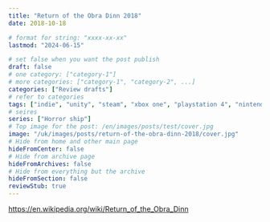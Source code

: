 ```yaml
---
title: "Return of the Obra Dinn 2018"
date: 2018-10-18

# format for string: "xxxx-xx-xx"
lastmod: "2024-06-15"

# set false when you want the post publish
draft: false
# one category: ["category-1"]
# more categories: ["category-1", "category-2", ...]
categories: ["Review drafts"]
# refer to categories
tags: ["indie", "unity", "steam", "xbox one", "playstation 4", "nintendo switch", "narrative", "ghost story", "mystic", "folklore", "urban legend", "foaf", "lucas pope"]
# seires
series: ["Horror ship"]
# Top image for the post: /en/images/posts/test/cover.jpg
image: "/uk/images/posts/return-of-the-obra-dinn-2018/cover.jpg"
# Hide from home and other main page
hideFromCenter: false
# Hide from archive page
hideFromArchives: false
# Hide from everything but the archive
hideFromSection: false
reviewStub: true
---
```

https://en.wikipedia.org/wiki/Return_of_the_Obra_Dinn
<!--more-->